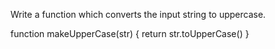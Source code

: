 Write a function which converts the input string to uppercase.

function makeUpperCase(str) {
  return str.toUpperCase()
}